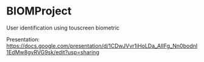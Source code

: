 # BIOMProject
User identification using touscreen biometric

Presentation:
https://docs.google.com/presentation/d/1CDwJVvr1iHoLDa_AIIFg_Nn0bodnI1EdMw8gyRVG9sk/edit?usp=sharing
